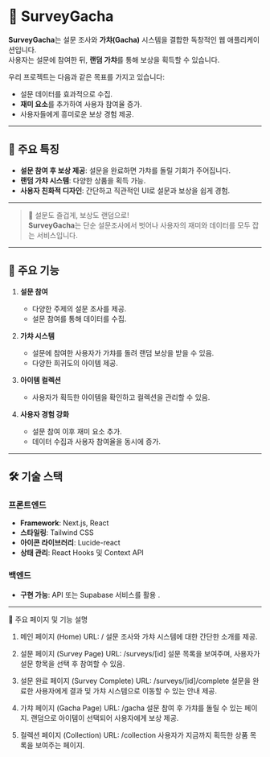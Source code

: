 # 🎉 SurveyGacha

**SurveyGacha**는 설문 조사와 **가챠(Gacha)** 시스템을 결합한 독창적인 웹 애플리케이션입니다.  
사용자는 설문에 참여한 뒤, **랜덤 가챠**를 통해 보상을 획득할 수 있습니다.  

우리 프로젝트는 다음과 같은 목표를 가지고 있습니다:

- 설문 데이터를 효과적으로 수집.
- **재미 요소**를 추가하여 사용자 참여율 증가.
- 사용자들에게 흥미로운 보상 경험 제공.

---

## 🌟 주요 특징

- **설문 참여 후 보상 제공**: 설문을 완료하면 가챠를 돌릴 기회가 주어집니다.
- **랜덤 가챠 시스템**: 다양한 상품을 획득 가능.
- **사용자 친화적 디자인**: 간단하고 직관적인 UI로 설문과 보상을 쉽게 경험.

---

> 🎯 설문도 즐겁게, 보상도 랜덤으로!  
> **SurveyGacha**는 단순 설문조사에서 벗어나 사용자의 재미와 데이터를 모두 잡는 서비스입니다.

---

## 🚀 주요 기능

1. **설문 참여**
   - 다양한 주제의 설문 조사를 제공.
   - 설문 참여를 통해 데이터를 수집.

2. **가챠 시스템**
   - 설문에 참여한 사용자가 가챠를 돌려 랜덤 보상을 받을 수 있음.
   - 다양한 희귀도의 아이템 제공.

3. **아이템 컬렉션**
   - 사용자가 획득한 아이템을 확인하고 컬렉션을 관리할 수 있음.

4. **사용자 경험 강화**
   - 설문 참여 이후 재미 요소 추가.
   - 데이터 수집과 사용자 참여율을 동시에 증가.

---

## 🛠️ 기술 스택

### **프론트엔드**
- **Framework**: Next.js, React
- **스타일링**: Tailwind CSS
- **아이콘 라이브러리**: Lucide-react
- **상태 관리**: React Hooks 및 Context API

### **백엔드**
- **구현 가능**: API 또는 Supabase 서비스를 활용 .

---

📜 주요 페이지 및 기능 설명

1. 메인 페이지 (Home)
URL: /
설문 조사와 가챠 시스템에 대한 간단한 소개를 제공.

2. 설문 페이지 (Survey Page)
URL: /surveys/[id]
설문 목록을 보여주며, 사용자가 설문 항목을 선택 후 참여할 수 있음.

3. 설문 완료 페이지 (Survey Complete)
URL: /surveys/[id]/complete
설문을 완료한 사용자에게 결과 및 가챠 시스템으로 이동할 수 있는 안내 제공.

4. 가챠 페이지 (Gacha Page)
URL: /gacha
설문 참여 후 가챠를 돌릴 수 있는 페이지.
랜덤으로 아이템이 선택되어 사용자에게 보상 제공.

5. 컬렉션 페이지 (Collection)
URL: /collection
사용자가 지금까지 획득한 상품 목록을 보여주는 페이지.
